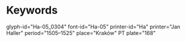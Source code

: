 # Keywords
glyph-id="Ha-05_0304"
font-id="Ha-05"
printer-id="Ha"
printer="Jan Haller"
period="1505–1525"
place="Kraków"
PT plate="168"
